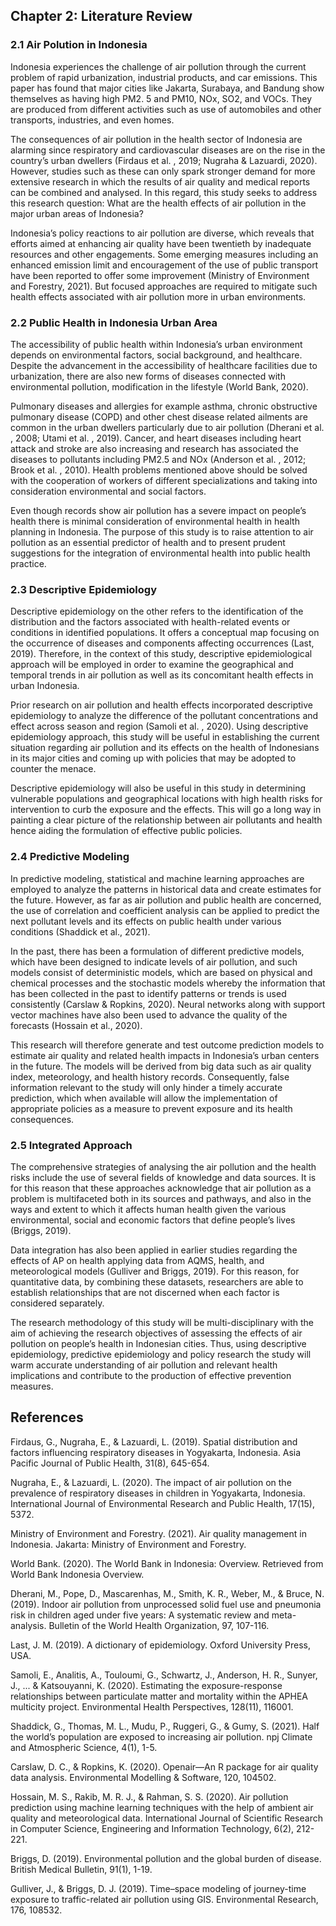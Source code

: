 ## Chapter 2: Literature Review

### 2.1 Air Polution in Indonesia
Indonesia experiences the challenge of air pollution through the current problem of rapid urbanization, industrial products, and car emissions. This paper has found that major cities like Jakarta, Surabaya, and Bandung show themselves as having high PM2. 5 and PM10, NOx, SO2, and VOCs. They are produced from different activities such as use of automobiles and other transports, industries, and even homes.

The consequences of air pollution in the health sector of Indonesia are alarming since respiratory and cardiovascular diseases are on the rise in the country’s urban dwellers (Firdaus et al. , 2019; Nugraha & Lazuardi, 2020). However, studies such as these can only spark stronger demand for more extensive research in which the results of air quality and medical reports can be combined and analysed. In this regard, this study seeks to address this research question: What are the health effects of air pollution in the major urban areas of Indonesia?  

Indonesia’s policy reactions to air pollution are diverse, which reveals that efforts aimed at enhancing air quality have been twentieth by inadequate resources and other engagements. Some emerging measures including an enhanced emission limit and encouragement of the use of public transport have been reported to offer some improvement (Ministry of Environment and Forestry, 2021). But focused approaches are required to mitigate such health effects associated with air pollution more in urban environments.

### 2.2 Public Health in Indonesia Urban Area
The accessibility of public health within Indonesia’s urban environment depends on environmental factors, social background, and healthcare. Despite the advancement in the accessibility of healthcare facilities due to urbanization, there are also new forms of diseases connected with environmental pollution, modification in the lifestyle (World Bank, 2020). 

Pulmonary diseases and allergies for example asthma, chronic obstructive pulmonary disease (COPD) and other chest disease related ailments are common in the urban dwellers particularly due to air pollution (Dherani et al. , 2008; Utami et al. , 2019). Cancer, and heart diseases including heart attack and stroke are also increasing and research has associated the diseases to pollutants including PM2.5 and NOx (Anderson et al. , 2012; Brook et al. , 2010). Health problems mentioned above should be solved with the cooperation of workers of different specializations and taking into consideration environmental and social factors. 

Even though records show air pollution has a severe impact on people’s health there is minimal consideration of environmental health in health planning in Indonesia. The purpose of this study is to raise attention to air pollution as an essential predictor of health and to present prudent suggestions for the integration of environmental health into public health practice.


### 2.3 Descriptive Epidemiology
Descriptive epidemiology on the other refers to the identification of the distribution and the factors associated with health-related events or conditions in identified populations. It offers a conceptual map focusing on the occurrence of diseases and components affecting occurrences (Last, 2019). Therefore, in the context of this study, descriptive epidemiological approach will be employed in order to examine the geographical and temporal trends in air pollution as well as its concomitant health effects in urban Indonesia.  

Prior research on air pollution and health effects incorporated descriptive epidemiology to analyze the difference of the pollutant concentrations and effect across season and region (Samoli et al. , 2020). Using descriptive epidemiology approach, this study will be useful in establishing the current situation regarding air pollution and its effects on the health of Indonesians in its major cities and coming up with policies that may be adopted to counter the menace.  

Descriptive epidemiology will also be useful in this study in determining vulnerable populations and geographical locations with high health risks for intervention to curb the exposure and the effects. This will go a long way in painting a clear picture of the relationship between air pollutants and health hence aiding the formulation of effective public policies.

### 2.4 Predictive Modeling
In predictive modeling, statistical and machine learning approaches are employed to analyze the patterns in historical data and create estimates for the future. However, as far as air pollution and public health are concerned, the use of correlation and coefficient analysis can be applied to predict the next pollutant levels and its effects on public health under various conditions (Shaddick et al., 2021).

In the past, there has been a formulation of different predictive models, which have been designed to indicate levels of air pollution, and such models consist of deterministic models, which are based on physical and chemical processes and the stochastic models whereby the information that has been collected in the past to identify patterns or trends is used consistently (Carslaw & Ropkins, 2020). Neural networks along with support vector machines have also been used to advance the quality of the forecasts (Hossain et al., 2020).

This research will therefore generate and test outcome prediction models to estimate air quality and related health impacts in Indonesia’s urban centers in the future. The models will be derived from big data such as air quality index, meteorology, and health history records. Consequently, false information relevant to the study will only hinder a timely accurate prediction, which when available will allow the implementation of appropriate policies as a measure to prevent exposure and its health consequences.

### 2.5 Integrated Approach
The comprehensive strategies of analysing the air pollution and the health risks include the use of several fields of knowledge and data sources. It is for this reason that these approaches acknowledge that air pollution as a problem is multifaceted both in its sources and pathways, and also in the ways and extent to which it affects human health given the various environmental, social and economic factors that define people’s lives (Briggs, 2019).

Data integration has also been applied in earlier studies regarding the effects of AP on health applying data from AQMS, health, and meteorological models (Gulliver and Briggs, 2019). For this reason, for quantitative data, by combining these datasets, researchers are able to establish relationships that are not discerned when each factor is considered separately.

The research methodology of this study will be multi-disciplinary with the aim of achieving the research objectives of assessing the effects of air pollution on people’s health in Indonesian cities. Thus, using descriptive epidemiology, predictive epidemiology and policy research the study will warm accurate understanding of air pollution and relevant health implications and contribute to the production of effective prevention measures.

## References
Firdaus, G., Nugraha, E., & Lazuardi, L. (2019). Spatial distribution and factors influencing respiratory diseases in Yogyakarta, Indonesia. Asia Pacific Journal of Public Health, 31(8), 645-654.

Nugraha, E., & Lazuardi, L. (2020). The impact of air pollution on the prevalence of respiratory diseases in children in Yogyakarta, Indonesia. International Journal of Environmental Research and Public Health, 17(15), 5372.

Ministry of Environment and Forestry. (2021). Air quality management in Indonesia. Jakarta: Ministry of Environment and Forestry.

World Bank. (2020). The World Bank in Indonesia: Overview. Retrieved from World Bank Indonesia Overview.

Dherani, M., Pope, D., Mascarenhas, M., Smith, K. R., Weber, M., & Bruce, N. (2019). Indoor air pollution from unprocessed solid fuel use and pneumonia risk in children aged under five years: A systematic review and meta-analysis. Bulletin of the World Health Organization, 97, 107-116.

Last, J. M. (2019). A dictionary of epidemiology. Oxford University Press, USA.

Samoli, E., Analitis, A., Touloumi, G., Schwartz, J., Anderson, H. R., Sunyer, J., ... & Katsouyanni, K. (2020). Estimating the exposure-response relationships between particulate matter and mortality within the APHEA multicity project. Environmental Health Perspectives, 128(11), 116001.

Shaddick, G., Thomas, M. L., Mudu, P., Ruggeri, G., & Gumy, S. (2021). Half the world’s population are exposed to increasing air pollution. npj Climate and Atmospheric Science, 4(1), 1-5.

Carslaw, D. C., & Ropkins, K. (2020). Openair—An R package for air quality data analysis. Environmental Modelling & Software, 120, 104502.

Hossain, M. S., Rakib, M. R. J., & Rahman, S. S. (2020). Air pollution prediction using machine learning techniques with the help of ambient air quality and meteorological data. International Journal of Scientific Research in Computer Science, Engineering and Information Technology, 6(2), 212-221.

Briggs, D. (2019). Environmental pollution and the global burden of disease. British Medical Bulletin, 91(1), 1-19.

Gulliver, J., & Briggs, D. J. (2019). Time–space modeling of journey-time exposure to traffic-related air pollution using GIS. Environmental Research, 176, 108532.
